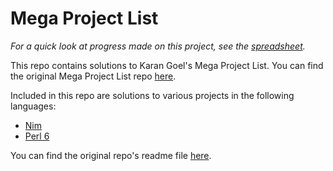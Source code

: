 Mega Project List
========

*For a quick look at progress made on this project, see the [spreadsheet](https://docs.google.com/spreadsheets/d/1TrVVlLrOc-bgpoHQyKiNerAkIXR1PNESUKJT4mrYlG0/edit#gid=0).*

This repo contains solutions to Karan Goel's Mega Project List. You can find the original Mega Project List repo [here](https://github.com/karan/Projects).

Included in this repo are solutions to various projects in the following languages:

* [Nim](https://github.com/twocredits/Projects/tree/master/Nim)
* [Perl 6](https://github.com/twocredits/Projects/tree/master/Perl%206)

You can find the original repo's readme file [here](https://github.com/pluckyporcupine/Projects/blob/master/README-original.md).
